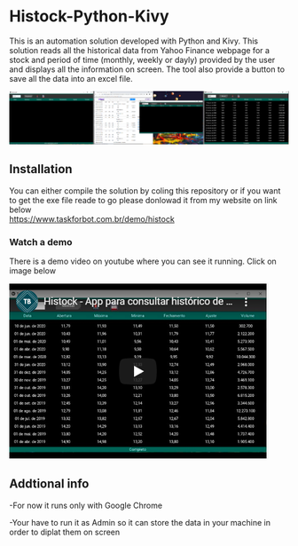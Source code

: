 # Histock-Python-Kivy
This is an automation solution developed with Python and Kivy.
This solution reads all the historical data from Yahoo Finance webpage for a stock and period of time (monthly, weekly or dayly) provided by the user and displays all the information on screen. The tool also provide a button to save all the data into an excel file.

<img src="https://github.com/alexdominguess/Histock-Python-Kivy/blob/master/Screenshots/screenshot4.png">

## Installation
You can either compile the solution by coling this repository or if you want to get the exe file reade to go please donlowad it from my website on link below <br>
https://www.taskforbot.com.br/demo/histock

### Watch a demo
There is a demo video on youtube where you can see it running. Click on image below <br>

[![Instaliker with Python and Kivy](https://github.com/alexdominguess/Histock-Python-Kivy/blob/master/Screenshots/screenshot5.png)](https://youtu.be/pt6GiIfyoPg "Youtube")



## Addtional info
-For now it runs only with Google Chrome

-Your have to run it as Admin so it can store the data in your machine in order to diplat them on screen
